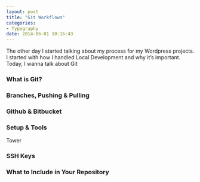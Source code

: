 ```yaml
---
layout: post
title: "Git Workflows"
categories:
- Typography
date: 2014-06-01 10:16:43
---
```


The other day I started talking about my process for my Wordpress projects. I started with how I handled Local Development and why it’s important. Today, I wanna talk about Git


### What is Git?

### Branches, Pushing &amp; Pulling

### Github &amp; Bitbucket

### Setup &amp; Tools
Tower

### SSH Keys

### What to Include in Your Repository
